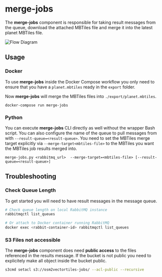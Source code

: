 # merge-jobs

The **merge-jobs** component is responsible for taking result messages from the queue,
download the attached MBTiles file and merge it into the latest planet MBTiles file.

![Flow Diagram](merge-jobs-flow-diagram.png)

## Usage

### Docker

To use **merge-jobs** inside the Docker Compose workflow you only need to ensure
that you have a `planet.mbtiles` ready in the `export` folder.

Now **merge-jobs** will merge the MBTiles files into `./export/planet.mbtiles`.

```
docker-compose run merge-jobs
```

### Python

You can execute **merge-jobs** CLI directly as well without the wrapper Bash script.
You can also configure the name of the queue to pull messages from
with `--result-queue=<result-queue>`. You need to set the MBTiles merge target explicitly
via `--merge-target<mbtiles-file>` to the MBTiles you want the MBTiles job results merged into.


```
merge-jobs.py <rabbitmq_url>  --merge-target=<mbtiles-file> [--result-queue=<result-queue>]
```

## Troubleshooting

### Check Queue Length

To get started you will need to have result messages in the message queue.

```bash
# Check queue length on local RabbitMQ instance
rabbitmqctl list_queues

# Or attach to Docker container running RabbitMQ
docker exec <rabbit-container-id> rabbitmqctl list_queues
```

### S3 Files not accessible

The **merge-jobs** component does need **public access** to the files referenced
in the results message. If the bucket is not public you need to explicitely
make all object inside the bucket public.

```bash
s3cmd setacl s3://osm2vectortiles-jobs/ --acl-public --recursive
```
